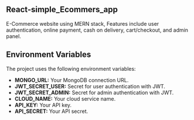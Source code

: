 ## React-simple_Ecommers_app
E-Commerce website using MERN stack, Features include  user authentication, online payment, cash on delivery,  cart/checkout, and admin panel.



## Environment Variables

The project uses the following environment variables:

- **MONGO_URL:** Your MongoDB connection URL.
- **JWT_SECRET_USER:** Secret for user authentication with JWT.
- **JWT_SECRET_ADMIN:** Secret for admin authentication with JWT.
- **CLOUD_NAME:** Your cloud service name.
- **API_KEY:** Your API key.
- **API_SECRET:** Your API secret.


